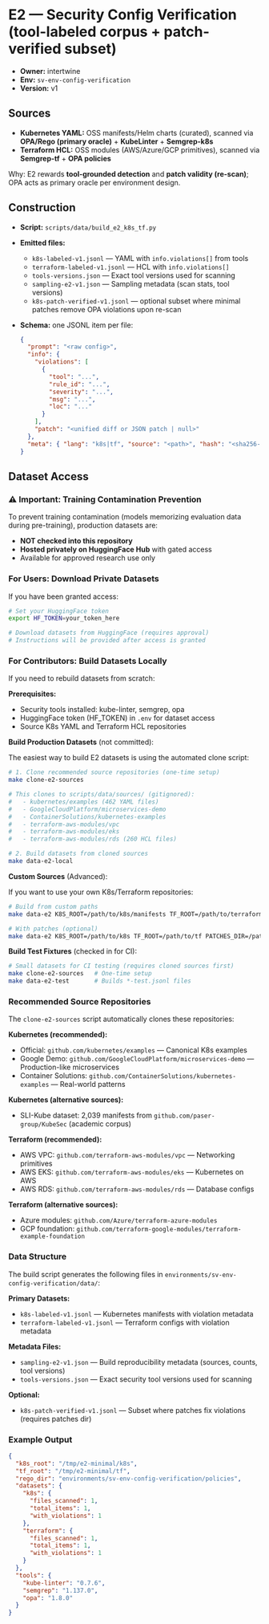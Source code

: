 # E2 — Security Config Verification (tool-labeled corpus + patch-verified subset)

- **Owner:** intertwine
- **Env:** `sv-env-config-verification`
- **Version:** v1

## Sources

- **Kubernetes YAML:** OSS manifests/Helm charts (curated), scanned via **OPA/Rego (primary oracle)** + **KubeLinter** + **Semgrep-k8s**
- **Terraform HCL:** OSS modules (AWS/Azure/GCP primitives), scanned via **Semgrep-tf** + **OPA policies**

Why: E2 rewards **tool-grounded detection** and **patch validity (re-scan)**; OPA acts as primary oracle per environment design.

## Construction

- **Script:** `scripts/data/build_e2_k8s_tf.py`
- **Emitted files:**
  - `k8s-labeled-v1.jsonl` — YAML with `info.violations[]` from tools
  - `terraform-labeled-v1.jsonl` — HCL with `info.violations[]`
  - `tools-versions.json` — Exact tool versions used for scanning
  - `sampling-e2-v1.json` — Sampling metadata (scan stats, tool versions)
  - `k8s-patch-verified-v1.jsonl` — optional subset where minimal patches remove OPA violations upon re-scan
- **Schema:** one JSONL item per file:

  ```json
  {
    "prompt": "<raw config>",
    "info": {
      "violations": [
        {
          "tool": "...",
          "rule_id": "...",
          "severity": "...",
          "msg": "...",
          "loc": "..."
        }
      ],
      "patch": "<unified diff or JSON patch | null>"
    },
    "meta": { "lang": "k8s|tf", "source": "<path>", "hash": "<sha256-short>" }
  }
  ```

## Dataset Access

### ⚠️ Important: Training Contamination Prevention

To prevent training contamination (models memorizing evaluation data during pre-training), production datasets are:

- **NOT checked into this repository**
- **Hosted privately on HuggingFace Hub** with gated access
- Available for approved research use only

### For Users: Download Private Datasets

If you have been granted access:

```bash
# Set your HuggingFace token
export HF_TOKEN=your_token_here

# Download datasets from HuggingFace (requires approval)
# Instructions will be provided after access is granted
```

### For Contributors: Build Datasets Locally

If you need to rebuild datasets from scratch:

**Prerequisites:**

- Security tools installed: kube-linter, semgrep, opa
- HuggingFace token (HF_TOKEN) in `.env` for dataset access
- Source K8s YAML and Terraform HCL repositories

**Build Production Datasets** (not committed):

The easiest way to build E2 datasets is using the automated clone script:

```bash
# 1. Clone recommended source repositories (one-time setup)
make clone-e2-sources

# This clones to scripts/data/sources/ (gitignored):
#   - kubernetes/examples (462 YAML files)
#   - GoogleCloudPlatform/microservices-demo
#   - ContainerSolutions/kubernetes-examples
#   - terraform-aws-modules/vpc
#   - terraform-aws-modules/eks
#   - terraform-aws-modules/rds (260 HCL files)

# 2. Build datasets from cloned sources
make data-e2-local
```

**Custom Sources** (Advanced):

If you want to use your own K8s/Terraform repositories:

```bash
# Build from custom paths
make data-e2 K8S_ROOT=/path/to/k8s/manifests TF_ROOT=/path/to/terraform/modules

# With patches (optional)
make data-e2 K8S_ROOT=/path/to/k8s TF_ROOT=/path/to/tf PATCHES_DIR=/path/to/patches
```

**Build Test Fixtures** (checked in for CI):

```bash
# Small datasets for CI testing (requires cloned sources first)
make clone-e2-sources   # One-time setup
make data-e2-test       # Builds *-test.jsonl files
```

### Recommended Source Repositories

The `clone-e2-sources` script automatically clones these repositories:

**Kubernetes (recommended):**

- Official: `github.com/kubernetes/examples` — Canonical K8s examples
- Google Demo: `github.com/GoogleCloudPlatform/microservices-demo` — Production-like microservices
- Container Solutions: `github.com/ContainerSolutions/kubernetes-examples` — Real-world patterns

**Kubernetes (alternative sources):**

- SLI-Kube dataset: 2,039 manifests from `github.com/paser-group/KubeSec` (academic corpus)

**Terraform (recommended):**

- AWS VPC: `github.com/terraform-aws-modules/vpc` — Networking primitives
- AWS EKS: `github.com/terraform-aws-modules/eks` — Kubernetes on AWS
- AWS RDS: `github.com/terraform-aws-modules/rds` — Database configs

**Terraform (alternative sources):**

- Azure modules: `github.com/Azure/terraform-azure-modules`
- GCP foundation: `github.com/terraform-google-modules/terraform-example-foundation`

### Data Structure

The build script generates the following files in `environments/sv-env-config-verification/data/`:

**Primary Datasets:**

- `k8s-labeled-v1.jsonl` — Kubernetes manifests with violation metadata
- `terraform-labeled-v1.jsonl` — Terraform configs with violation metadata

**Metadata Files:**

- `sampling-e2-v1.json` — Build reproducibility metadata (sources, counts, tool versions)
- `tools-versions.json` — Exact security tool versions used for scanning

**Optional:**

- `k8s-patch-verified-v1.jsonl` — Subset where patches fix violations (requires patches dir)

### Example Output

```json
{
  "k8s_root": "/tmp/e2-minimal/k8s",
  "tf_root": "/tmp/e2-minimal/tf",
  "rego_dir": "environments/sv-env-config-verification/policies",
  "datasets": {
    "k8s": {
      "files_scanned": 1,
      "total_items": 1,
      "with_violations": 1
    },
    "terraform": {
      "files_scanned": 1,
      "total_items": 1,
      "with_violations": 1
    }
  },
  "tools": {
    "kube-linter": "0.7.6",
    "semgrep": "1.137.0",
    "opa": "1.8.0"
  }
}
```
